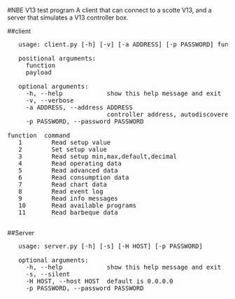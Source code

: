 #NBE V13 test program
A client that can connect to a scotte V13, and a server that simulates a V13 controller box.

##client

<pre>
   usage: client.py [-h] [-v] [-a ADDRESS] [-p PASSWORD] function payload

   positional arguments:
     function
     payload

   optional arguments:
     -h, --help            show this help message and exit
     -v, --verbose
     -a ADDRESS, --address ADDRESS
                           controller address, autodiscovered if omitted
     -p PASSWORD, --password PASSWORD

function  command
   1        Read setup value
   2        Set setup value
   3        Read setup min,max,default,decimal
   4        Read operating data
   5        Read advanced data
   6        Read consumption data
   7        Read chart data
   8        Read event log
   9        Read info messages
   10       Read available programs
   11       Read barbeque data

</pre>

##Server

<pre>
   usage: server.py [-h] [-s] [-H HOST] [-p PASSWORD]

   optional arguments:
     -h, --help            show this help message and exit
     -s, --silent
     -H HOST, --host HOST  default is 0.0.0.0
     -p PASSWORD, --password PASSWORD
</pre>

